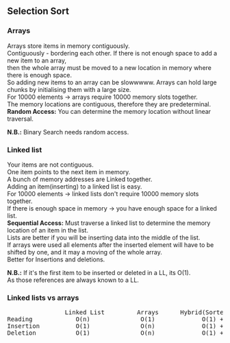 ## Selection Sort

### Arrays
Arrays store items in memory contiguously.  
Contiguously - bordering each other.
If there is not enough space to add a new item to an array,  
then the whole array must be moved to a new location in memory where   
there is enough space.  
So adding new items to an array can be slowwwww. 
Arrays can hold large chunks by initialising them with a large size.  
For 10000 elements -> arrays require 10000 memory slots together.   
The memory locations are contiguous, therefore they are predeterminal.  
**Random Access:** You can determine the memory location without linear traversal.

**N.B.:** Binary Search needs random access. 

### Linked list
Your items are not contiguous.  
One item points to the next item in memory.  
A bunch of memory addresses are Linked together.  
Adding an item(inserting) to a linked list is easy.  
For 10000 elements -> linked lists don't require 10000 memory slots together.  
If there is enough space in memory -> you have enough space for a linked list.  
**Sequential Access:** Must traverse a linked list to determine the memory location of an item in the list.  
Lists are better if you will be inserting data into the middle of the list.  
If arrays were used all elements after the inserted element will have to be shifted by one, and it may a moving of the whole array.  
Better for Insertions and deletions.

**N.B.:** If it's the first item to be inserted or deleted in a LL, its O(1).   
As those references are always known to a LL.  

### Linked lists vs arrays
<pre>
                Linked List         Arrays      Hybrid(Sorted Array of unsorted LL)
Reading            O(n)              O(1)             O(1) + O(n) 
Insertion          O(1)              O(n)             O(1) + O(1) (insert at end)
Deletion           O(1)              O(n)             O(1) + O(n) (delete can be at any position in LL)
</pre>

